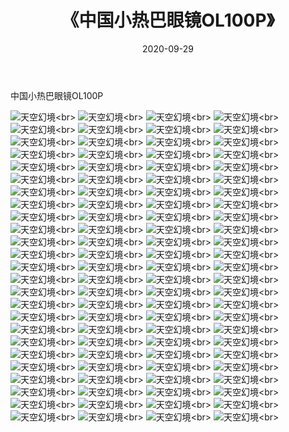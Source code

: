 ﻿---
layout: post
title: 《中国小热巴眼镜OL100P》
date: 2020-09-29
img: http://photo.orgx.cf/性感/2020/中国小热巴眼镜OL100P/000.jpg
tags: [美女,性感,泳衣]
---

中国小热巴眼镜OL100P



![天空幻境](http://photo.orgx.cf/性感/2020/中国小热巴眼镜OL100P/001.jpg''天空幻境'')<br>
![天空幻境](http://photo.orgx.cf/性感/2020/中国小热巴眼镜OL100P/002.jpg''天空幻境'')<br>
![天空幻境](http://photo.orgx.cf/性感/2020/中国小热巴眼镜OL100P/003.jpg''天空幻境'')<br>
![天空幻境](http://photo.orgx.cf/性感/2020/中国小热巴眼镜OL100P/004.jpg''天空幻境'')<br>
![天空幻境](http://photo.orgx.cf/性感/2020/中国小热巴眼镜OL100P/005.jpg''天空幻境'')<br>
![天空幻境](http://photo.orgx.cf/性感/2020/中国小热巴眼镜OL100P/006.jpg''天空幻境'')<br>
![天空幻境](http://photo.orgx.cf/性感/2020/中国小热巴眼镜OL100P/007.jpg''天空幻境'')<br>
![天空幻境](http://photo.orgx.cf/性感/2020/中国小热巴眼镜OL100P/008.jpg''天空幻境'')<br>
![天空幻境](http://photo.orgx.cf/性感/2020/中国小热巴眼镜OL100P/009.jpg''天空幻境'')<br>
![天空幻境](http://photo.orgx.cf/性感/2020/中国小热巴眼镜OL100P/010.jpg''天空幻境'')<br>
![天空幻境](http://photo.orgx.cf/性感/2020/中国小热巴眼镜OL100P/011.jpg''天空幻境'')<br>
![天空幻境](http://photo.orgx.cf/性感/2020/中国小热巴眼镜OL100P/012.jpg''天空幻境'')<br>
![天空幻境](http://photo.orgx.cf/性感/2020/中国小热巴眼镜OL100P/013.jpg''天空幻境'')<br>
![天空幻境](http://photo.orgx.cf/性感/2020/中国小热巴眼镜OL100P/014.jpg''天空幻境'')<br>
![天空幻境](http://photo.orgx.cf/性感/2020/中国小热巴眼镜OL100P/015.jpg''天空幻境'')<br>
![天空幻境](http://photo.orgx.cf/性感/2020/中国小热巴眼镜OL100P/016.jpg''天空幻境'')<br>
![天空幻境](http://photo.orgx.cf/性感/2020/中国小热巴眼镜OL100P/017.jpg''天空幻境'')<br>
![天空幻境](http://photo.orgx.cf/性感/2020/中国小热巴眼镜OL100P/018.jpg''天空幻境'')<br>
![天空幻境](http://photo.orgx.cf/性感/2020/中国小热巴眼镜OL100P/019.jpg''天空幻境'')<br>
![天空幻境](http://photo.orgx.cf/性感/2020/中国小热巴眼镜OL100P/020.jpg''天空幻境'')<br>
![天空幻境](http://photo.orgx.cf/性感/2020/中国小热巴眼镜OL100P/021.jpg''天空幻境'')<br>
![天空幻境](http://photo.orgx.cf/性感/2020/中国小热巴眼镜OL100P/022.jpg''天空幻境'')<br>
![天空幻境](http://photo.orgx.cf/性感/2020/中国小热巴眼镜OL100P/023.jpg''天空幻境'')<br>
![天空幻境](http://photo.orgx.cf/性感/2020/中国小热巴眼镜OL100P/024.jpg''天空幻境'')<br>
![天空幻境](http://photo.orgx.cf/性感/2020/中国小热巴眼镜OL100P/025.jpg''天空幻境'')<br>
![天空幻境](http://photo.orgx.cf/性感/2020/中国小热巴眼镜OL100P/026.jpg''天空幻境'')<br>
![天空幻境](http://photo.orgx.cf/性感/2020/中国小热巴眼镜OL100P/027.jpg''天空幻境'')<br>
![天空幻境](http://photo.orgx.cf/性感/2020/中国小热巴眼镜OL100P/028.jpg''天空幻境'')<br>
![天空幻境](http://photo.orgx.cf/性感/2020/中国小热巴眼镜OL100P/029.jpg''天空幻境'')<br>
![天空幻境](http://photo.orgx.cf/性感/2020/中国小热巴眼镜OL100P/030.jpg''天空幻境'')<br>
![天空幻境](http://photo.orgx.cf/性感/2020/中国小热巴眼镜OL100P/031.jpg''天空幻境'')<br>
![天空幻境](http://photo.orgx.cf/性感/2020/中国小热巴眼镜OL100P/032.jpg''天空幻境'')<br>
![天空幻境](http://photo.orgx.cf/性感/2020/中国小热巴眼镜OL100P/033.jpg''天空幻境'')<br>
![天空幻境](http://photo.orgx.cf/性感/2020/中国小热巴眼镜OL100P/034.jpg''天空幻境'')<br>
![天空幻境](http://photo.orgx.cf/性感/2020/中国小热巴眼镜OL100P/035.jpg''天空幻境'')<br>
![天空幻境](http://photo.orgx.cf/性感/2020/中国小热巴眼镜OL100P/036.jpg''天空幻境'')<br>
![天空幻境](http://photo.orgx.cf/性感/2020/中国小热巴眼镜OL100P/037.jpg''天空幻境'')<br>
![天空幻境](http://photo.orgx.cf/性感/2020/中国小热巴眼镜OL100P/038.jpg''天空幻境'')<br>
![天空幻境](http://photo.orgx.cf/性感/2020/中国小热巴眼镜OL100P/039.jpg''天空幻境'')<br>
![天空幻境](http://photo.orgx.cf/性感/2020/中国小热巴眼镜OL100P/040.jpg''天空幻境'')<br>
![天空幻境](http://photo.orgx.cf/性感/2020/中国小热巴眼镜OL100P/041.jpg''天空幻境'')<br>
![天空幻境](http://photo.orgx.cf/性感/2020/中国小热巴眼镜OL100P/042.jpg''天空幻境'')<br>
![天空幻境](http://photo.orgx.cf/性感/2020/中国小热巴眼镜OL100P/043.jpg''天空幻境'')<br>
![天空幻境](http://photo.orgx.cf/性感/2020/中国小热巴眼镜OL100P/044.jpg''天空幻境'')<br>
![天空幻境](http://photo.orgx.cf/性感/2020/中国小热巴眼镜OL100P/045.jpg''天空幻境'')<br>
![天空幻境](http://photo.orgx.cf/性感/2020/中国小热巴眼镜OL100P/046.jpg''天空幻境'')<br>
![天空幻境](http://photo.orgx.cf/性感/2020/中国小热巴眼镜OL100P/047.jpg''天空幻境'')<br>
![天空幻境](http://photo.orgx.cf/性感/2020/中国小热巴眼镜OL100P/048.jpg''天空幻境'')<br>
![天空幻境](http://photo.orgx.cf/性感/2020/中国小热巴眼镜OL100P/049.jpg''天空幻境'')<br>
![天空幻境](http://photo.orgx.cf/性感/2020/中国小热巴眼镜OL100P/050.jpg''天空幻境'')<br>
![天空幻境](http://photo.orgx.cf/性感/2020/中国小热巴眼镜OL100P/051.jpg''天空幻境'')<br>
![天空幻境](http://photo.orgx.cf/性感/2020/中国小热巴眼镜OL100P/052.jpg''天空幻境'')<br>
![天空幻境](http://photo.orgx.cf/性感/2020/中国小热巴眼镜OL100P/053.jpg''天空幻境'')<br>
![天空幻境](http://photo.orgx.cf/性感/2020/中国小热巴眼镜OL100P/054.jpg''天空幻境'')<br>
![天空幻境](http://photo.orgx.cf/性感/2020/中国小热巴眼镜OL100P/055.jpg''天空幻境'')<br>
![天空幻境](http://photo.orgx.cf/性感/2020/中国小热巴眼镜OL100P/056.jpg''天空幻境'')<br>
![天空幻境](http://photo.orgx.cf/性感/2020/中国小热巴眼镜OL100P/057.jpg''天空幻境'')<br>
![天空幻境](http://photo.orgx.cf/性感/2020/中国小热巴眼镜OL100P/058.jpg''天空幻境'')<br>
![天空幻境](http://photo.orgx.cf/性感/2020/中国小热巴眼镜OL100P/059.jpg''天空幻境'')<br>
![天空幻境](http://photo.orgx.cf/性感/2020/中国小热巴眼镜OL100P/060.jpg''天空幻境'')<br>
![天空幻境](http://photo.orgx.cf/性感/2020/中国小热巴眼镜OL100P/061.jpg''天空幻境'')<br>
![天空幻境](http://photo.orgx.cf/性感/2020/中国小热巴眼镜OL100P/062.jpg''天空幻境'')<br>
![天空幻境](http://photo.orgx.cf/性感/2020/中国小热巴眼镜OL100P/063.jpg''天空幻境'')<br>
![天空幻境](http://photo.orgx.cf/性感/2020/中国小热巴眼镜OL100P/064.jpg''天空幻境'')<br>
![天空幻境](http://photo.orgx.cf/性感/2020/中国小热巴眼镜OL100P/065.jpg''天空幻境'')<br>
![天空幻境](http://photo.orgx.cf/性感/2020/中国小热巴眼镜OL100P/066.jpg''天空幻境'')<br>
![天空幻境](http://photo.orgx.cf/性感/2020/中国小热巴眼镜OL100P/067.jpg''天空幻境'')<br>
![天空幻境](http://photo.orgx.cf/性感/2020/中国小热巴眼镜OL100P/068.jpg''天空幻境'')<br>
![天空幻境](http://photo.orgx.cf/性感/2020/中国小热巴眼镜OL100P/069.jpg''天空幻境'')<br>
![天空幻境](http://photo.orgx.cf/性感/2020/中国小热巴眼镜OL100P/070.jpg''天空幻境'')<br>
![天空幻境](http://photo.orgx.cf/性感/2020/中国小热巴眼镜OL100P/071.jpg''天空幻境'')<br>
![天空幻境](http://photo.orgx.cf/性感/2020/中国小热巴眼镜OL100P/072.jpg''天空幻境'')<br>
![天空幻境](http://photo.orgx.cf/性感/2020/中国小热巴眼镜OL100P/073.jpg''天空幻境'')<br>
![天空幻境](http://photo.orgx.cf/性感/2020/中国小热巴眼镜OL100P/074.jpg''天空幻境'')<br>
![天空幻境](http://photo.orgx.cf/性感/2020/中国小热巴眼镜OL100P/075.jpg''天空幻境'')<br>
![天空幻境](http://photo.orgx.cf/性感/2020/中国小热巴眼镜OL100P/076.jpg''天空幻境'')<br>
![天空幻境](http://photo.orgx.cf/性感/2020/中国小热巴眼镜OL100P/077.jpg''天空幻境'')<br>
![天空幻境](http://photo.orgx.cf/性感/2020/中国小热巴眼镜OL100P/078.jpg''天空幻境'')<br>
![天空幻境](http://photo.orgx.cf/性感/2020/中国小热巴眼镜OL100P/079.jpg''天空幻境'')<br>
![天空幻境](http://photo.orgx.cf/性感/2020/中国小热巴眼镜OL100P/080.jpg''天空幻境'')<br>
![天空幻境](http://photo.orgx.cf/性感/2020/中国小热巴眼镜OL100P/081.jpg''天空幻境'')<br>
![天空幻境](http://photo.orgx.cf/性感/2020/中国小热巴眼镜OL100P/082.jpg''天空幻境'')<br>
![天空幻境](http://photo.orgx.cf/性感/2020/中国小热巴眼镜OL100P/083.jpg''天空幻境'')<br>
![天空幻境](http://photo.orgx.cf/性感/2020/中国小热巴眼镜OL100P/084.jpg''天空幻境'')<br>
![天空幻境](http://photo.orgx.cf/性感/2020/中国小热巴眼镜OL100P/085.jpg''天空幻境'')<br>
![天空幻境](http://photo.orgx.cf/性感/2020/中国小热巴眼镜OL100P/086.jpg''天空幻境'')<br>
![天空幻境](http://photo.orgx.cf/性感/2020/中国小热巴眼镜OL100P/087.jpg''天空幻境'')<br>
![天空幻境](http://photo.orgx.cf/性感/2020/中国小热巴眼镜OL100P/088.jpg''天空幻境'')<br>
![天空幻境](http://photo.orgx.cf/性感/2020/中国小热巴眼镜OL100P/089.jpg''天空幻境'')<br>
![天空幻境](http://photo.orgx.cf/性感/2020/中国小热巴眼镜OL100P/090.jpg''天空幻境'')<br>
![天空幻境](http://photo.orgx.cf/性感/2020/中国小热巴眼镜OL100P/091.jpg''天空幻境'')<br>
![天空幻境](http://photo.orgx.cf/性感/2020/中国小热巴眼镜OL100P/092.jpg''天空幻境'')<br>
![天空幻境](http://photo.orgx.cf/性感/2020/中国小热巴眼镜OL100P/093.jpg''天空幻境'')<br>
![天空幻境](http://photo.orgx.cf/性感/2020/中国小热巴眼镜OL100P/094.jpg''天空幻境'')<br>
![天空幻境](http://photo.orgx.cf/性感/2020/中国小热巴眼镜OL100P/095.jpg''天空幻境'')<br>
![天空幻境](http://photo.orgx.cf/性感/2020/中国小热巴眼镜OL100P/096.jpg''天空幻境'')<br>
![天空幻境](http://photo.orgx.cf/性感/2020/中国小热巴眼镜OL100P/097.jpg''天空幻境'')<br>
![天空幻境](http://photo.orgx.cf/性感/2020/中国小热巴眼镜OL100P/098.jpg''天空幻境'')<br>
![天空幻境](http://photo.orgx.cf/性感/2020/中国小热巴眼镜OL100P/099.jpg''天空幻境'')<br>
![天空幻境](http://photo.orgx.cf/性感/2020/中国小热巴眼镜OL100P/100.jpg''天空幻境'')<br>